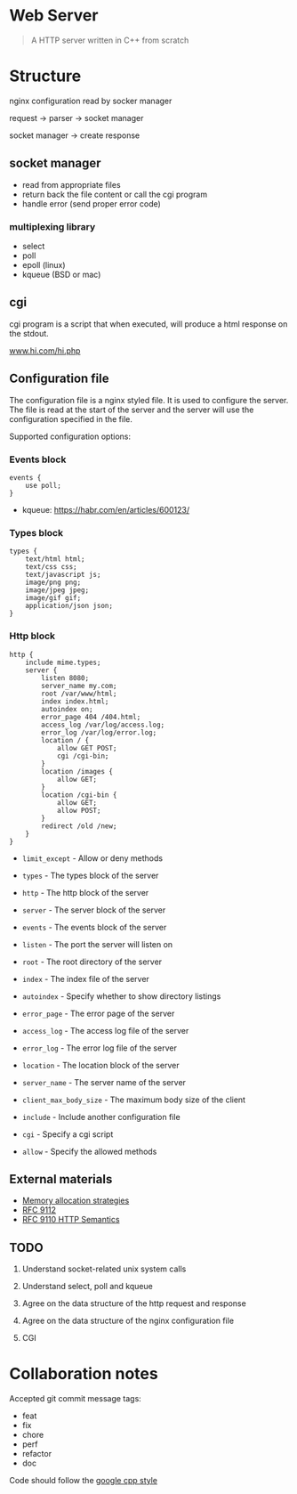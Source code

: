 # Web Server

> A HTTP server written in C++ from scratch

# Structure

nginx configuration read by socker manager

request -> parser -> socket manager

socket manager -> create response

## socket manager

- read from appropriate files
- return back the file content or call the cgi program
- handle error (send proper error code)

### multiplexing library

- select
- poll
- epoll (linux)
- kqueue (BSD or mac)

## cgi

cgi program is a script that when executed, will produce a html response on the stdout.

www.hi.com/hi.php

## Configuration file

The configuration file is a nginx styled file. It is used to configure the server. The file is read at the start of the server and the server will use the configuration specified in the file.

Supported configuration options:

### Events block

```nginx
events {
    use poll;
}
```

- kqueue: https://habr.com/en/articles/600123/

### Types block

```nginx
types {
    text/html html;
    text/css css;
    text/javascript js;
    image/png png;
    image/jpeg jpeg;
    image/gif gif;
    application/json json;
}
```

### Http block

```nginx
http {
    include mime.types;
    server {
        listen 8080;
		server_name my.com;
        root /var/www/html;
        index index.html;
        autoindex on;
        error_page 404 /404.html;
        access_log /var/log/access.log;
        error_log /var/log/error.log;
        location / {
            allow GET POST;
            cgi /cgi-bin;
        }
        location /images {
            allow GET;
        }
        location /cgi-bin {
            allow GET;
            allow POST;
        }
        redirect /old /new;
    }
}
```

- `limit_except` - Allow or deny methods

- `types` - The types block of the server
- `http` - The http block of the server
- `server` - The server block of the server
- `events` - The events block of the server

- `listen` - The port the server will listen on
- `root` - The root directory of the server
- `index` - The index file of the server
- `autoindex` - Specify whether to show directory listings
- `error_page` - The error page of the server
- `access_log` - The access log file of the server
- `error_log` - The error log file of the server
- `location` - The location block of the server
- `server_name` - The server name of the server
- `client_max_body_size` - The maximum body size of the client
- `include` - Include another configuration file
- `cgi` - Specify a cgi script
- `allow` - Specify the allowed methods

## External materials

- [Memory allocation strategies](https://www.gingerbill.org/series/memory-allocation-strategies/)
- [RFC 9112](https://datatracker.ietf.org/doc/html/rfc9112)
- [RFC 9110 HTTP Semantics](https://datatracker.ietf.org/doc/html/rfc9110)

## TODO

1. Understand socket-related unix system calls
2. Understand select, poll and kqueue

3. Agree on the data structure of the http request and response
4. Agree on the data structure of the nginx configuration file
5. CGI

# Collaboration notes

Accepted git commit message tags:

- feat
- fix
- chore
- perf
- refactor
- doc

Code should follow the [google cpp style](https://anthonytsang.notion.site/Google-C-code-guidelines-ce6a361b17a5415bb41ab264f1866e75v)

